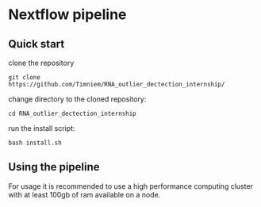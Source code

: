 # Nextflow pipeline


## Quick start
clone the repository
```
git clone https://github.com/Timniem/RNA_outlier_dectection_internship/
```

change directory to the cloned repository:

```
cd RNA_outlier_dectection_internship
```

run the install script:


```
bash install.sh
```

## Using the pipeline

For usage it is recommended to use a high performance computing cluster with at least 100gb of ram available on a node.
